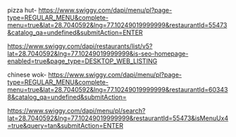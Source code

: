 pizza hut- https://www.swiggy.com/dapi/menu/pl?page-type=REGULAR_MENU&complete-menu=true&lat=28.7040592&lng=77.10249019999999&restaurantId=55473&catalog_qa=undefined&submitAction=ENTER


https://www.swiggy.com/dapi/restaurants/list/v5?lat=28.7040592&lng=77.10249019999999&is-seo-homepage-enabled=true&page_type=DESKTOP_WEB_LISTING


chinese wok- https://www.swiggy.com/dapi/menu/pl?page-type=REGULAR_MENU&complete-menu=true&lat=28.7040592&lng=77.10249019999999&restaurantId=603438&catalog_qa=undefined&submitAction=


https://www.swiggy.com/dapi/menu/pl/search?lat=28.7040592&lng=77.10249019999999&restaurantId=55473&isMenuUx4=true&query=tan&submitAction=ENTER

